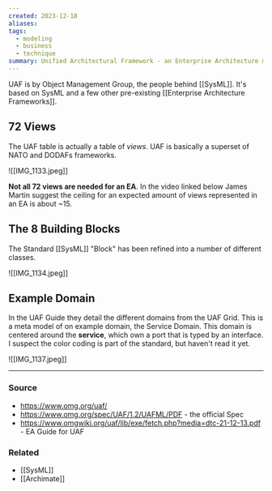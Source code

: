 ```yaml
---
created: 2023-12-18
aliases: 
tags:
  - modeling
  - business
  - technique
summary: Unified Architectural Framework - an Enterprise Architecture modeling solution
---
```

UAF is by Object Management Group, the people behind [[SysML]]. It's based on SysML and a few other pre-existing [[Enterprise Architecture Frameworks]].

## 72 Views
The UAF table is actually a table of *views*. UAF is basically a superset of NATO and DODAFs frameworks. 

![[IMG_1133.jpeg]]

**Not all 72 views are needed for an EA**. In the video linked below James Martin suggest the ceiling for an expected amount of views represented in an EA is about ~15.

## The 8 Building Blocks
The Standard [[SysML]] "Block" has been refined into a number of different classes.

![[IMG_1134.jpeg]]

## Example Domain 
In the UAF Guide they detail the different domains from the UAF Grid. This is a meta model of on example domain, the Service Domain. This domain is centered around the **service**, which own a port that is typed by an interface. I suspect the color coding is part of the standard, but haven't read it yet. 

![[IMG_1137.jpeg]]

****
### Source
- https://www.omg.org/uaf/
- https://www.omg.org/spec/UAF/1.2/UAFML/PDF - the official Spec
- https://www.omgwiki.org/uaf/lib/exe/fetch.php?media=dtc-21-12-13.pdf - EA Guide for UAF

### Related
- [[SysML]]
- [[Archimate]]